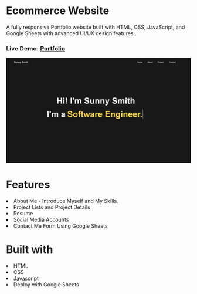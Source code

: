 
# Ecommerce Website
 A fully responsive Portfolio website built with HTML, CSS, JavaScript, and Google Sheets with advanced UI/UX design features.

### Live Demo: <a href="https://lily3214.github.io/Portfolio/" target="_blank" rel="nofollow">Portfolio</a>

<p dir="auto"><a target="_blank" rel="noopener noreferrer nofollow" href="https://github.com/Lily3214/Portfolio/blob/main/images/portfoliowebsite.jpg"><img src="https://github.com/Lily3214/Portfolio/blob/main/images/portfoliowebsite.jpg" alt="image" style="max-width:100%"></a></p>


# Features
<li>
About Me - Introduce Myself and My Skills.
  </li>
  <li>
Project Lists and Project Details
  </li>
    <li>
Resume
  </li>
  <li>
Social Media Accounts
  </li>
   <li>
Contact Me Form Using Google Sheets
  </li>
  
# Built with
  <li>
HTML
  </li>
  <li>
CSS
  </li>
  <li>
Javascript
  </li>
   <li>
Deploy with Google Sheets
  </li>

